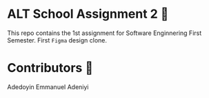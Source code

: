 # ALT School Assignment 2 🚀

This repo contains the 1st assignment for Software Enginnering First Semester. First `Figma` design clone.

# Contributors 🧔

Adedoyin Emmanuel Adeniyi
